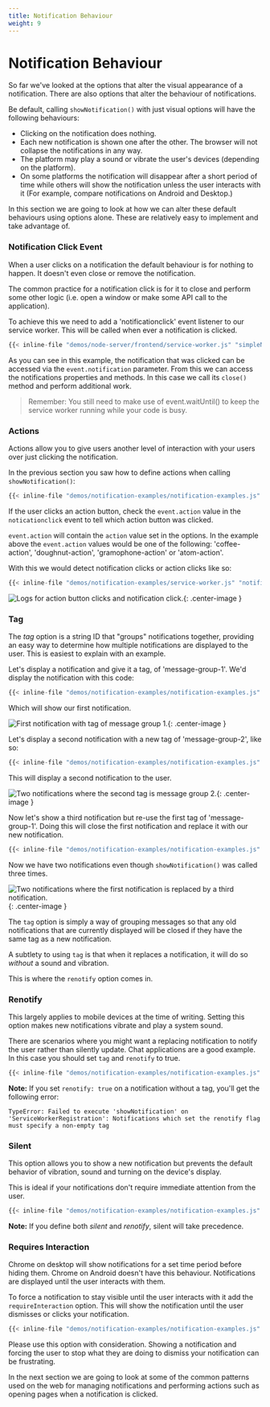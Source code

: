 ```yaml
---
title: Notification Behaviour
weight: 9
---
```

# Notification Behaviour

So far we've looked at the options that alter the visual appearance of a notification. There are also options that alter the behaviour of notifications.

Be default, calling `showNotification()` with just visual options will have the following behaviours:

- Clicking on the notification does nothing.
- Each new notification is shown one after the other. The browser will not collapse the notifications in any way.
- The platform may play a sound or vibrate the user's devices (depending on the platform).
- On some platforms the notification will disappear after a short
period of time while others will show the notification unless the user interacts with it (For example, compare notifications on Android and Desktop.)

In this section we are going to look at how we can alter these default behaviours using options alone. These are relatively easy to implement and take advantage of.

### Notification Click Event

When a user clicks on a notification the default behaviour is for nothing to happen. It doesn't even close or remove the notification.

The common practice for a notification click is for it to close and perform some other logic (i.e. open a window or make some API call to the application).

To achieve this we need to add a 'notificationclick' event listener to our service worker. This will be called when ever a notification is clicked.

```javascript
{{< inline-file "demos/node-server/frontend/service-worker.js" "simpleNotification" >}}
```

As you can see in this example, the notification that was clicked can be accessed via the `event.notification` parameter. From this we can access the notifications properties and methods. In this case we call its `close()` method and perform additional work.

> Remember: You still need to make use of event.waitUntil() to keep the service worker running while your code is busy.

### Actions

Actions allow you to give users another level of interaction with your users
over just clicking the notification.

In the previous section you saw how to define actions when calling
`showNotification()`:

```javascript
{{< inline-file "demos/notification-examples/notification-examples.js" "actionsNotification" >}}
```

If the user clicks an action button, check the `event.action` value in the `noticationclick` event to tell which action button was clicked.

`event.action` will contain the `action` value set in the options. In the example above the `event.action` values would be one of the following: 'coffee-action', 'doughnut-action', 'gramophone-action' or 'atom-action'.

With this we would detect notification clicks or action clicks like so:

```javascript
{{< inline-file "demos/notification-examples/service-worker.js" "notificationActionClickEvent" >}}
```

![Logs for action button clicks and notification click.](/images/notification-screenshots/action-button-click-logs.png){: .center-image }

### Tag

The *tag* option is a string ID that "groups" notifications together, providing an easy way to determine how multiple notifications are displayed to the user. This is easiest to explain with an example.

Let's display a notification and give it a tag, of
'message-group-1'. We'd display the notification with this code:

```javascript
{{< inline-file "demos/notification-examples/notification-examples.js" "tagNotificationOne" >}}
```

Which will show our first notification.

![First notification with tag of message group 1.](/images/notification-screenshots/desktop/chrome-first-tag.png){: .center-image }

Let's display a second notification with a new tag of 'message-group-2', like so:

```javascript
{{< inline-file "demos/notification-examples/notification-examples.js" "tagNotificationTwo" >}}
```

 This will display a second notification to the user.

![Two notifications where the second tag is message group 2.](/images/notification-screenshots/desktop/chrome-second-tag.png){: .center-image }

Now let's show a third notification but re-use the first tag of 'message-group-1'. Doing this will close the first notification and replace it with our new notification.

```javascript
{{< inline-file "demos/notification-examples/notification-examples.js" "tagNotificationThree" >}}
```

Now we have two notifications even though `showNotification()` was called three times.

![Two notifications where the first notification is replaced by a third notification.](/images/notification-screenshots/desktop/chrome-third-tag.png){: .center-image }

The `tag` option is simply a way of grouping messages so that any old notifications that are currently displayed will be closed if they have the same tag as a new notification.

A subtlety to using `tag` is that when it replaces a notification, it will do so *without* a sound and vibration.

This is where the `renotify` option comes in.

### Renotify

This largely applies to mobile devices at the time of writing. Setting this option makes new notifications vibrate and play a system sound.

There are scenarios where you might want a replacing notification to notify the user rather than silently update. Chat applications are a good example. In this case you should set `tag` and `renotify` to true.

```javascript
{{< inline-file "demos/notification-examples/notification-examples.js" "renotifyNotification" >}}
```

**Note:** If you set `renotify: true` on a notification without a tag, you'll get the following error:

    TypeError: Failed to execute 'showNotification' on 'ServiceWorkerRegistration': Notifications which set the renotify flag must specify a non-empty tag

### Silent

This option allows you to show a new notification but prevents the default
behavior of vibration, sound and turning on the device's display.

This is ideal if your notifications don't require immediate attention
from the user.

```javascript
{{< inline-file "demos/notification-examples/notification-examples.js" "silentNotification" >}}
```

**Note:** If you define both *silent* and *renotify*, silent will take precedence.

### Requires Interaction

Chrome on desktop will show notifications for a set time period before hiding them. Chrome on Android doesn't have this behaviour. Notifications are displayed until the user interacts with them.

To force a notification to stay visible until the user interacts with it add the `requireInteraction` option. This will show the notification until the user dismisses or clicks your notification.

```javascript
{{< inline-file "demos/notification-examples/notification-examples.js" "requireInteraction" >}}
```

Please use this option with consideration. Showing a notification and forcing the user to stop what they are doing to dismiss your notification can be frustrating.

In the next section we are going to look at some of the common patterns used on the web for managing notifications and performing actions such as opening pages when a notification is clicked.
